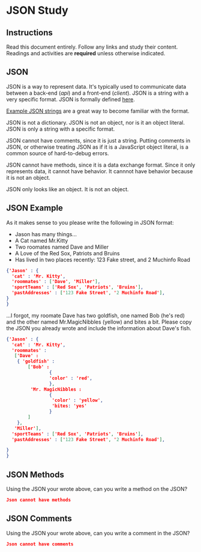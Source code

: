 # JSON Study

## Instructions

Read this document entirely. Follow any links and study their content. Readings
and activities are **required** unless otherwise indicated.

## JSON

JSON is a way to represent data. It's typically used to communicate data between
a back-end (*api*) and a front-end (*client*). JSON is a string with a very
specific format. JSON is formally defined [here](http://www.json.org/).

[Example JSON strings](http://json.org/example.html) are a great way to become
familiar with the format.

JSON is not a dictionary. JSON is not an object, nor is it an object literal.
JSON is only a string with a specific format.

JSON cannot have comments, since it is just a string. Putting comments in JSON,
or otherwise treating JSON as if it is a JavaScript object literal, is a common
source of hard-to-debug errors.

JSON cannot have methods, since it is a data exchange format. Since it only
represents data, it cannot have behavior. It cannnot have behavior because it is
not an object.

JSON only looks like an object. It is not an object.

## JSON Example

As it makes sense to you please write the following in JSON format:

-  Jason has many things...
- A Cat named Mr.Kitty
- Two roomates named Dave and Miller
- A Love of the Red Sox, Patriots and Bruins
- Has lived in two places recently: 123 Fake street, and 2 Muchinfo Road

```json
{'Jason' : {
  'cat' : 'Mr. Kitty',
  'roommates' : ['Dave', 'Miller'],
  'sportTeams' : ['Red Sox', 'Patriots', 'Bruins'],
  'pastAddresses' : ['123 Fake Street', '2 Muchinfo Road'],
}
}
```

...I forgot, my roomate Dave has two goldfish, one named Bob (he's red) and the
other named Mr.MagicNibbles (yellow) and bites a bit. Please copy the JSON you
already wrote and include the information about Dave's fish.

```json
{'Jason' : {
  'cat' : 'Mr. Kitty',
  'roommates' :
   ['Dave' :
    { 'goldfish' :
        ['Bob' :
                {
                'color' : 'red',
                },
         'Mr. MagicNibbles :
                {
                 'color' : 'yellow',
                 'bites: 'yes'
                }
        ]
    },
   'Miller'],
  'sportTeams' : ['Red Sox', 'Patriots', 'Bruins'],
  'pastAddresses' : ['123 Fake Street', '2 Muchinfo Road'],

}
}
```

## JSON Methods

Using the JSON your wrote above, can you write a method on the JSON?

```json
Json cannot have methods
```

## JSON Comments

Using the JSON your wrote above, can you write a comment in the JSON?

```json
Json cannot have comments
```
